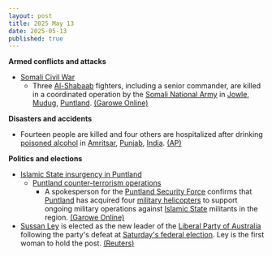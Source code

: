 ```yaml
---
layout: post
title: 2025 May 13
date: 2025-05-13
published: true
---
```



**Armed conflicts and attacks**

* [Somali Civil War](https://en.wikipedia.org/wiki/Somali_Civil_War_%282009%E2%80%93present%29 "Somali Civil War (2009–present)")
  + Three [Al-Shabaab](https://en.wikipedia.org/wiki/Al-Shabaab_%28militant_group%29 "Al-Shabaab (militant group)") fighters, including a senior commander, are killed in a coordinated operation by the [Somali National Army](https://en.wikipedia.org/wiki/Somali_National_Army "Somali National Army") in [Jowle](https://en.wikipedia.org/wiki/Jowle "Jowle"), [Mudug](https://en.wikipedia.org/wiki/Mudug "Mudug"), [Puntland](https://en.wikipedia.org/wiki/Puntland "Puntland"). [(Garowe Online)](https://www.garoweonline.com/en/news/somalia/senior-al-shabaab-commander-killed-in-somalia)

**Disasters and accidents**

* Fourteen people are killed and four others are hospitalized after drinking [poisoned alcohol](https://en.wikipedia.org/wiki/Alcohol_poisoning "Alcohol poisoning") in [Amritsar](https://en.wikipedia.org/wiki/Amritsar "Amritsar"), [Punjab](https://en.wikipedia.org/wiki/Punjab%2C_India "Punjab, India"), [India](https://en.wikipedia.org/wiki/India "India"). [(AP)](https://apnews.com/article/amritsar-liquor-deaths-india-e68166543f888262e609a83f01b0ee8a)

**Politics and elections**

* [Islamic State insurgency in Puntland](https://en.wikipedia.org/wiki/Islamic_State_insurgency_in_Puntland "Islamic State insurgency in Puntland")
  + [Puntland counter-terrorism operations](https://en.wikipedia.org/wiki/Puntland_counter-terrorism_operations "Puntland counter-terrorism operations")
    - A spokesperson for the [Puntland Security Force](https://en.wikipedia.org/wiki/Puntland_Security_Force "Puntland Security Force") confirms that [Puntland](https://en.wikipedia.org/wiki/Puntland "Puntland") has acquired four [military helicopters](https://en.wikipedia.org/wiki/Military_helicopter "Military helicopter") to support ongoing military operations against [Islamic State](https://en.wikipedia.org/wiki/Islamic_State "Islamic State") militants in the region. [(Garowe Online)](https://www.garoweonline.com/en/news/somalia/puntland-acquires-combat-helicopters-for-anti-isis-operations-in-mountains)
* [Sussan Ley](https://en.wikipedia.org/wiki/Sussan_Ley "Sussan Ley") is elected as the new leader of the [Liberal Party of Australia](https://en.wikipedia.org/wiki/Liberal_Party_of_Australia "Liberal Party of Australia") following the party's defeat at [Saturday's federal election](https://en.wikipedia.org/wiki/2025_Australian_federal_election "2025 Australian federal election"). Ley is the first woman to hold the post. [(Reuters)](https://www.reuters.com/world/asia-pacific/australias-albanese-labor-government-sworn-second-term-2025-05-13/)

